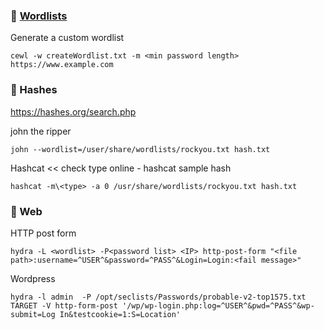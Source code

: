 ### :panda_face: [Wordlists](https://github.com/D4nk0St0rM/oscp_ethical_hacking/tree/main/wordlists)

Generate a custom wordlist
```
cewl -w createWordlist.txt -m <min password length> https://www.example.com
```
### :panda_face: Hashes

https://hashes.org/search.php

john the ripper
```
john --wordlist=/user/share/wordlists/rockyou.txt hash.txt
```

Hashcat << check type online - hashcat sample hash
```
hashcat -m\<type> -a 0 /usr/share/wordlists/rockyou.txt hash.txt
```

### :panda_face: Web

HTTP post form
```
hydra -L <wordlist> -P<password list> <IP> http-post-form "<file path>:username=^USER^&password=^PASS^&Login=Login:<fail message>"
```

Wordpress
```
hydra -l admin  -P /opt/seclists/Passwords/probable-v2-top1575.txt  TARGET -V http-form-post '/wp/wp-login.php:log=^USER^&pwd=^PASS^&wp-submit=Log In&testcookie=1:S=Location'

```


